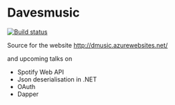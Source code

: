 # Davesmusic
[![Build status](https://ci.appveyor.com/api/projects/status/pdi7o9u020m1ag7i?svg=true)](https://ci.appveyor.com/project/djhmateer/davesmusic)

Source for the website http://dmusic.azurewebsites.net/

and upcoming talks on

- Spotify Web API
- Json deserialisation in .NET
- OAuth
- Dapper
